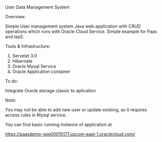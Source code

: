 User Data Management System

Overview:

Simple User management system Java web application with CRUD operations which runs with Oracle Cloud Service.
Simple example for Paas and IaaS.

Tools & Infrastructure:

1. Servelet 3.0
2. Hibernate
3. Oracle Mysql Service
4. Oracle Application container

To do:

Integrate Oracle storage classic to aplication


Note:

You may not be able to add new user or update existing, as it requires access rules in Mysql service.

You can find basic running instance of application at

https://paasdemo-gse00015177.uscom-east-1.oraclecloud.com/

